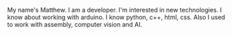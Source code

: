 My name's Matthew. I am a developer. I'm interested in new technologies. I know about working with arduino. I know python, c++, html, css. Also I used to work with assembly, computer vision and AI.
